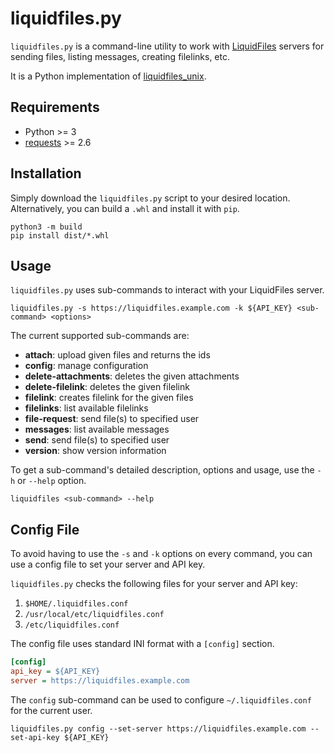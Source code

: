 # liquidfiles.py

`liquidfiles.py` is a command-line utility to work with [LiquidFiles](https://www.liquidfiles.com/) servers for sending files, listing messages, creating filelinks, etc.

It is a Python implementation of [liquidfiles_unix](https://github.com/liquidfiles/liquidfiles_unix).

## Requirements

* Python >= 3
* [requests](https://github.com/psf/requests) >= 2.6

## Installation

Simply download the `liquidfiles.py` script to your desired location. Alternatively, you can build a `.whl` and install it with `pip`.

```console
python3 -m build
pip install dist/*.whl
```

## Usage

`liquidfiles.py` uses sub-commands to interact with your LiquidFiles server.

```console
liquidfiles.py -s https://liquidfiles.example.com -k ${API_KEY} <sub-command> <options>
```

The current supported sub-commands are:

* __attach__: upload given files and returns the ids
* __config__: manage configuration
* __delete-attachments__: deletes the given attachments
* __delete-filelink__: deletes the given filelink
* __filelink__: creates filelink for the given files
* __filelinks__: list available filelinks
* __file-request__: send file(s) to specified user
* __messages__: list available messages
* __send__: send file(s) to specified user
* __version__: show version information

To get a sub-command's detailed description, options and usage, use the `-h` or `--help` option.

```console
liquidfiles <sub-command> --help
```

## Config File

To avoid having to use the `-s` and `-k` options on every command, you can use a config file to set your server and API key.

`liquidfiles.py` checks the following files for your server and API key:

1. `$HOME/.liquidfiles.conf`
2. `/usr/local/etc/liquidfiles.conf`
3. `/etc/liquidfiles.conf`

The config file uses standard INI format with a `[config]` section.

```ini
[config]
api_key = ${API_KEY}
server = https://liquidfiles.example.com
```

The `config` sub-command can be used to configure `~/.liquidfiles.conf` for the current user.

```console
liquidfiles.py config --set-server https://liquidfiles.example.com --set-api-key ${API_KEY}
```
